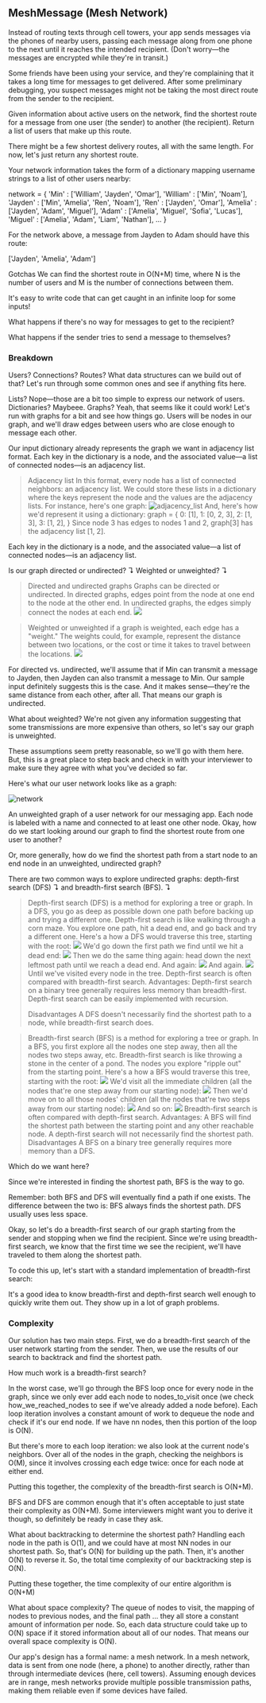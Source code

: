## MeshMessage (Mesh Network)

Instead of routing texts through cell towers, your app sends messages via the phones of nearby users, passing each message along from one phone to the next until it reaches the intended recipient. (Don't worry—the messages are encrypted while they're in transit.)

Some friends have been using your service, and they're complaining that it takes a long time for messages to get delivered. After some preliminary debugging, you suspect messages might not be taking the most direct route from the sender to the recipient.


Given information about active users on the network, find the shortest route for a message from one user (the sender) to another (the recipient). Return a list of users that make up this route.

There might be a few shortest delivery routes, all with the same length. For now, let's just return any shortest route.

Your network information takes the form of a dictionary mapping username strings to a list of other users nearby:

  network = {
    'Min'     : ['William', 'Jayden', 'Omar'],
    'William' : ['Min', 'Noam'],
    'Jayden'  : ['Min', 'Amelia', 'Ren', 'Noam'],
    'Ren'     : ['Jayden', 'Omar'],
    'Amelia'  : ['Jayden', 'Adam', 'Miguel'],
    'Adam'    : ['Amelia', 'Miguel', 'Sofia', 'Lucas'],
    'Miguel'  : ['Amelia', 'Adam', 'Liam', 'Nathan'],
    ...
}

For the network above, a message from Jayden to Adam should have this route:

  ['Jayden', 'Amelia', 'Adam']

Gotchas
We can find the shortest route in O(N+M) time, where N is the number of users and M is the number of connections between them.

It's easy to write code that can get caught in an infinite loop for some inputs!

What happens if there's no way for messages to get to the recipient?

What happens if the sender tries to send a message to themselves?

### Breakdown
Users? Connections? Routes? What data structures can we build out of that? Let's run through some common ones and see if anything fits here.

Lists? Nope—those are a bit too simple to express our network of users.
Dictionaries? Maybeee.
Graphs? Yeah, that seems like it could work!
Let's run with graphs for a bit and see how things go. Users will be nodes in our graph, and we'll draw edges between users who are close enough to message each other.

Our input dictionary already represents the graph we want in adjacency list format. Each key in the dictionary is a node, and the associated value—a list of connected nodes—is an adjacency list.

> Adjacency list
> In this format, every node has a list of connected neighbors: an adjacency list. We could store these lists in a dictionary where the keys represent the node and the values are the adjacency lists.
> For instance, here's one graph:
> ![adjacency_list](https://www.interviewcake.com/images/svgs/graph_coloring__example_graph.svg?bust=155)
> And, here's how we'd represent it using a dictionary:
  graph = {
    0: [1],
    1: [0, 2, 3],
    2: [1, 3],
    3: [1, 2],
}
Since node 3 has edges to nodes 1 and 2, graph[3] has the adjacency list [1, 2].

Each key in the dictionary is a node, and the associated value—a list of connected nodes—is an adjacency list.

Is our graph directed or undirected? ↴ Weighted or unweighted? ↴

> Directed and undirected graphs
> Graphs can be directed or undirected. In directed graphs, edges point from the node at one end to the node at the other end. In undirected graphs, the edges simply connect the nodes at each end.
> ![](https://www.interviewcake.com/images/svgs/graph_coloring__undirected_and_directed_graphs.svg?bust=155)

> Weighted or unweighted
> if a graph is weighted, each edge has a "weight." The weights could, for example, represent the distance between two locations, or the cost or time it takes to travel between the locations.
> ![](https://www.interviewcake.com/images/svgs/graph_coloring__weighted_graph.svg?bust=155)

For directed vs. undirected, we'll assume that if Min can transmit a message to Jayden, then Jayden can also transmit a message to Min. Our sample input definitely suggests this is the case. And it makes sense—they're the same distance from each other, after all. That means our graph is undirected.

What about weighted? We're not given any information suggesting that some transmissions are more expensive than others, so let's say our graph is unweighted.

These assumptions seem pretty reasonable, so we'll go with them here. But, this is a great place to step back and check in with your interviewer to make sure they agree with what you've decided so far.

Here's what our user network looks like as a graph:

![network](https://www.interviewcake.com/images/svgs/mesh_message__example_graph.svg?bust=155)

An unweighted graph of a user network for our messaging app. Each node is labeled with a name and connected to at least one other node.
Okay, how do we start looking around our graph to find the shortest route from one user to another?

Or, more generally, how do we find the shortest path from a start node to an end node in an unweighted, undirected graph?

There are two common ways to explore undirected graphs: depth-first search (DFS) ↴ and breadth-first search (BFS). ↴

> Depth-first search (DFS) is a method for exploring a tree or graph. In a DFS, you go as deep as possible down one path before backing up and trying a different one.
> Depth-first search is like walking through a corn maze. You explore one path, hit a dead end, and go back and try a different one.
> Here's a how a DFS would traverse this tree, starting with the root:
> ![](https://www.interviewcake.com/images/svgs/depth_first_search_root.svg?bust=155)
> We'd go down the first path we find until we hit a dead end:
> ![](https://www.interviewcake.com/images/svgs/depth_first_search_dead_end_one.svg?bust=155)
> Then we do the same thing again: head down the next leftmost path until we reach a dead end.
> And again:
> ![](https://www.interviewcake.com/images/svgs/depth_first_search_dead_end_two.svg?bust=155)
> And again.
> ![](https://www.interviewcake.com/images/svgs/depth_first_search_dead_end_four.svg?bust=155)
> Until we've visited every node in the tree.
> Depth-first search is often compared with breadth-first search.
> Advantages:
> Depth-first search on a binary tree generally requires less memory than breadth-first.
> Depth-first search can be easily implemented with recursion.
> 
> Disadvantages
> A DFS doesn't necessarily find the shortest path to a node, while breadth-first search does.


> Breadth-first search (BFS) is a method for exploring a tree or graph. In a BFS, you first explore all the nodes one step away, then all the nodes two steps away, etc.
> Breadth-first search is like throwing a stone in the center of a pond. The nodes you explore "ripple out" from the starting point.
> Here's a how a BFS would traverse this tree, starting with the root:
> ![](https://www.interviewcake.com/images/svgs/breadth_first_search_root.svg?bust=155)
> We'd visit all the immediate children (all the nodes that're one step away from our starting node):
> ![](https://www.interviewcake.com/images/svgs/breadth_first_search_first_level.svg?bust=155)
> Then we'd move on to all those nodes' children (all the nodes that're two steps away from our starting node):
> ![](https://www.interviewcake.com/images/svgs/breadth_first_search_second_level.svg?bust=155)
> And so on:
> ![](https://www.interviewcake.com/images/svgs/breadth_first_search_third_level.svg?bust=155)
> Breadth-first search is often compared with depth-first search.
> Advantages:
> A BFS will find the shortest path between the starting point and any other reachable node. A depth-first search will not necessarily find the shortest path.
> Disadvantages
> A BFS on a binary tree generally requires more memory than a DFS.

Which do we want here?

Since we're interested in finding the shortest path, BFS is the way to go.

Remember: both BFS and DFS will eventually find a path if one exists. The difference between the two is:
BFS always finds the shortest path.
DFS usually uses less space.

Okay, so let's do a breadth-first search of our graph starting from the sender and stopping when we find the recipient. Since we're using breadth-first search, we know that the first time we see the recipient, we'll have traveled to them along the shortest path.

To code this up, let's start with a standard implementation of breadth-first search:

It's a good idea to know breadth-first and depth-first search well enough to quickly write them out. They show up in a lot of graph problems.

### Complexity

Our solution has two main steps. First, we do a breadth-first search of the user network starting from the sender. Then, we use the results of our search to backtrack and find the shortest path.

How much work is a breadth-first search?

In the worst case, we'll go through the BFS loop once for every node in the graph, since we only ever add each node to nodes_to_visit once (we check how_we_reached_nodes to see if we've already added a node before). Each loop iteration involves a constant amount of work to dequeue the node and check if it's our end node. If we have nn nodes, then this portion of the loop is O(N).

But there's more to each loop iteration: we also look at the current node's neighbors. Over all of the nodes in the graph, checking the neighbors is O(M), since it involves crossing each edge twice: once for each node at either end.

Putting this together, the complexity of the breadth-first search is O(N+M).

BFS and DFS are common enough that it's often acceptable to just state their complexity as O(N+M). Some interviewers might want you to derive it though, so definitely be ready in case they ask.

What about backtracking to determine the shortest path? Handling each node in the path is O(1), and we could have at most NN nodes in our shortest path. So, that's O(N) for building up the path. Then, it's another O(N) to reverse it. So, the total time complexity of our backtracking step is O(N).

Putting these together, the time complexity of our entire algorithm is O(N+M)

What about space complexity? The queue of nodes to visit, the mapping of nodes to previous nodes, and the final path ... they all store a constant amount of information per node. So, each data structure could take up to O(N) space if it stored information about all of our nodes. That means our overall space complexity is O(N).

Our app's design has a formal name: a mesh network. In a mesh network, data is sent from one node (here, a phone) to another directly, rather than through intermediate devices (here, cell towers). Assuming enough devices are in range, mesh networks provide multiple possible transmission paths, making them reliable even if some devices have failed.

